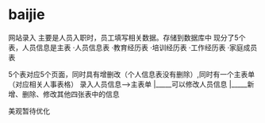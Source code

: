 # baijie
网站录入
主要是人员入职时，员工填写相关数据。存储到数据库中
现分了5个表，人员信息是主表
·人员信息表
·教育经历表
·培训经历表
·工作经历表
·家庭成员表

5个表对应5个页面，同时具有增删改（个人信息表没有删除）,同时有一个主表单（对应相关人事表格）
录入人员信息——>主表单
                |_____可以修改人员信息
                |_____新增、删除、修改其他四张表中的信息
                
                
美观暂待优化
